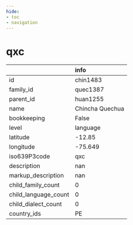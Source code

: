 ```yaml
---
hide:
- toc
- navigation
---
```

# qxc
|                      | info            |
|:---------------------|:----------------|
| id                   | chin1483        |
| family_id            | quec1387        |
| parent_id            | huan1255        |
| name                 | Chincha Quechua |
| bookkeeping          | False           |
| level                | language        |
| latitude             | -12.85          |
| longitude            | -75.649         |
| iso639P3code         | qxc             |
| description          | nan             |
| markup_description   | nan             |
| child_family_count   | 0               |
| child_language_count | 0               |
| child_dialect_count  | 0               |
| country_ids          | PE              |